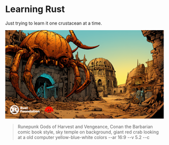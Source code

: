 # Learning Rust

Just trying to learn it one crustacean at a time.

<p align="center">
  <img src="assets/learning-rust.png"/>
</p>

> Runepunk Gods of Harvest and Vengeance, Conan the Barbarian comic book style, sky temple on background, giant red crab looking at a old computer yellow-blue-white colors --ar 16:9 --v 5.2 --c 
